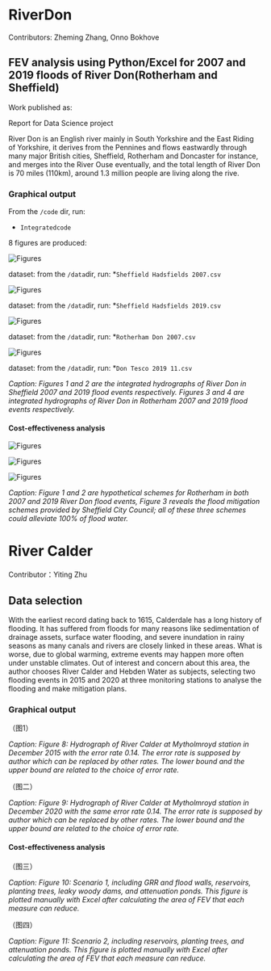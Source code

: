 # RiverDon

Contributors: Zheming Zhang, Onno Bokhove

## FEV analysis using Python/Excel for 2007 and 2019 floods of River Don(Rotherham and Sheffield)

Work published as:

Report for Data Science project

River Don is an English river mainly in South Yorkshire and the East Riding of Yorkshire, it derives from the Pennines and flows eastwardly through many major British cities, Sheffield, Rotherham and Doncaster for instance, and merges into the River Ouse eventually, and the total length of River Don is 70 miles (110km), around 1.3 million people are living along the rive.

### Graphical output

From the ```/code``` dir, run:
* ```Integratedcode```

8 figures are produced:

![Figures](https://github.com/zheming-zhang/RiverDon-and-Calder/blob/main/Figures/hadfields%202007.png)

dataset: from the ```/data```dir, run:
*```Sheffield Hadsfields 2007.csv```

![Figures](https://github.com/zheming-zhang/RiverDon-and-Calder/blob/main/Figures/hadfields%202019.png)

dataset: from the ```/data```dir, run:
*```Sheffield Hadsfields 2019.csv```

![Figures](https://github.com/zheming-zhang/RiverDon-and-Calder/blob/main/Figures/tesco%202007.png)

dataset: from the ```/data```dir, run:
*```Rotherham Don 2007.csv```

![Figures](https://github.com/zheming-zhang/RiverDon-and-Calder/blob/main/Figures/tesco%202019%20.png)

dataset: from the ```/data```dir, run:
*```Don Tesco 2019 11.csv```

*Caption: Figures 1 and 2 are the integrated hydrographs of River Don in Sheffield 2007 and 2019 flood events respectively. Figures 3 and 4 are integrated hydrographs of River Don in Rotherham 2007 and 2019 flood events respectively.*

#### Cost-effectiveness analysis

![Figures](https://github.com/zheming-zhang/RiverDon-and-Calder/blob/main/Figures/2007%20scheme.png)

![Figures](https://github.com/zheming-zhang/RiverDon-and-Calder/blob/main/Figures/2019%20shceme.png)

![Figures](https://github.com/zheming-zhang/RiverDon-and-Calder/blob/main/Figures/sheffield%20schemes.png)

*Caption: Figure 1 and 2 are hypothetical schemes for Rotherham in both 2007 and 2019 River Don flood events, Figure 3 reveals the flood mitigation schemes provided by Sheffield City Council; all of these three schemes could alleviate 100% of flood water.*


# River Calder
Contributor：Yiting Zhu

## Data selection

With the earliest record dating back to 1615, Calderdale has a long history of flooding. It has suffered from floods for many reasons like sedimentation of drainage assets, surface water flooding, and severe inundation in rainy seasons as many canals and rivers are closely linked in these areas. What is worse, due to global warming, extreme events may happen more often under unstable climates. Out of interest and concern about this area, the author chooses River Calder and Hebden Water as subjects, selecting two flooding events in 2015 and 2020 at three monitoring stations to analyse the flooding and make mitigation plans.

### Graphical output

（图1）

*Caption: Figure 8: Hydrograph of River Calder at Mytholmroyd station in December 2015 with the error rate 0.14. The error rate is supposed by author which can be replaced by other rates. The lower bound and the upper bound are related to the choice of error rate.*

（图二）

*Caption: Figure 9: Hydrograph of River Calder at Mytholmroyd station in December 2020 with the same error rate 0.14. The error rate is supposed by author which can be replaced by other rates. The lower bound and the upper bound are related to the choice of error rate.*

#### Cost-effectiveness analysis

（图三）

*Caption: Figure 10: Scenario 1, including GRR and flood walls, reservoirs, planting trees, leaky woody dams, and attenuation ponds. This figure is plotted manually with Excel after calculating the area of FEV that each measure can reduce.*

（图四）

*Caption: Figure 11: Scenario 2, including reservoirs, planting trees, and attenuation ponds. This figure is plotted manually with Excel after calculating the area of FEV that each measure can reduce.*
